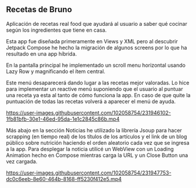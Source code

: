 ## Recetas de Bruno
Aplicación de recetas real food que ayudará al usuario a saber qué cocinar según los ingredientes que tiene en casa.

Esta app fue diseñada primeramente en Views y XML pero al descubrir Jetpack Compose he hecho la migración de algunos 
screens por lo que ha resultado en una app híbrida.

En la pantalla principal he implementado un scroll menu horizontal usando Lazy Row y magnificando el ítem central.

Este menú desaparecerá dando lugar a las recetas mejor valoradas. Lo hice para implementar un reactive menú suponiendo que 
el usuario al puntuar una receta ya esta al tanto de cómo funciona la app. En caso de que quite la puntuación
de todas las recetas volverá a aparecer el menú de ayuda.



https://user-images.githubusercontent.com/102058754/231946102-1fb81bfb-30e1-46ed-95da-1e1c2845c86b.mp4



Más abajo en la sección Noticias he utilizado la librería Jsoup para hacer scrapping (en tiempo real) de los títulos de los artículos y el link de un blog público sobre nutrición haciendo el orden aleatorio cada vez que se ingresa a la app.
Para desplegar la noticia utilicé un WebView con un Loading Animation hecho en Compose mientras carga la URL y un Close Button una vez cargada.


https://user-images.githubusercontent.com/102058754/231947753-dc0c6eeb-8e60-464b-8168-ff5230f412e5.mp4




